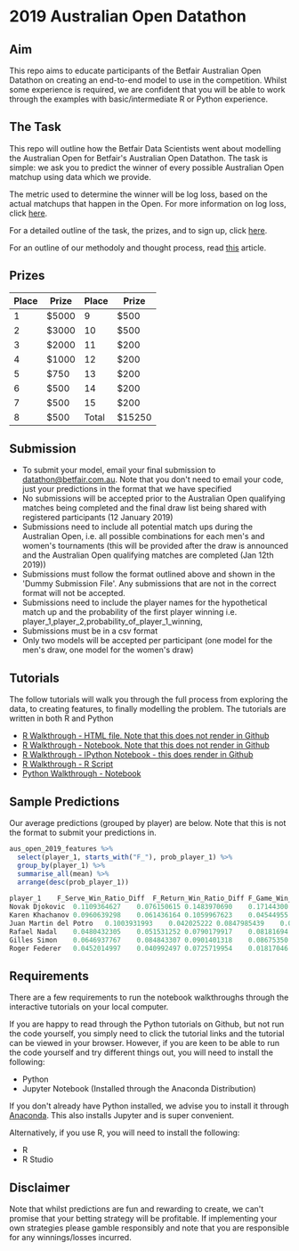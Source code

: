 # 2019 Australian Open Datathon 
## Aim
This repo aims to educate participants of the Betfair Australian Open Datathon on creating an end-to-end model to use in the competition. Whilst some experience is required, we are confident that you will be able to work through the examples with basic/intermediate R or Python experience.

## The Task
This repo will outline how the Betfair Data Scientists went about modelling the Australian Open for Betfair's Australian Open Datathon. The task is simple: we ask you to predict the winner of every possible Australian Open matchup using data which we provide.

The metric used to determine the winner will be log loss, based on the actual matchups that happen in the Open. For more information on log loss, click [here](http://wiki.fast.ai/index.php/Log_Loss).

For a detailed outline of the task, the prizes, and to sign up, click [here](https://www.betfair.com.au/hub/australian-open-datathon/).

For an outline of our methodoly and thought process, read [this](https://www.betfair.com.au/hub/betfairs-aus-open-datathon-how-to-build-a-model/) article.

## Prizes
|Place|Prize|Place|Prize|
|-|-|-|-|
|1|$5000|9|$500|
|2|$3000|10|$500|
|3|$2000|11|$200|
|4|$1000|12|$200|
|5|$750|13|$200|
|6|$500|14|$200|
|7|$500|15|$200|
|8|$500|Total|$15250|

## Submission
* To submit your model, email your final submission to datathon@betfair.com.au. Note that you don't need to email your code, just your predictions in the format that we have specified
* No submissions will be accepted prior to the Australian Open qualifying matches being completed and the final draw list being shared with registered participants (12 January 2019)
* Submissions need to include all potential match ups during the Australian Open, i.e. all possible combinations for each men's and women's tournaments (this will be provided after the draw is announced and the Australian Open qualifying matches are completed (Jan 12th 2019))
* Submissions must follow the format outlined above and shown in the 'Dummy Submission File'. Any submissions that are not in the correct format will not be accepted.
* Submissions need to include the player names for the hypothetical match up and the probability of the first player winning
i.e. player_1,player_2,probability_of_player_1_winning,
* Submissions must be in a csv format
* Only two models will be accepted per participant (one model for the men's draw, one model for the women's draw)

## Tutorials
The follow tutorials will walk you through the full process from exploring the data, to creating features, to finally modelling the problem. The tutorials are written in both R and Python
* [R Walkthrough - HTML file. Note that this does not render in Github](https://github.com/betfair-datascientists/aus-open-datathon/blob/master/aus-open-model-R.html)
* [R Walkthrough - Notebook. Note that this does not render in Github](https://github.com/betfair-datascientists/aus-open-datathon/blob/master/aus-open-model-R.Rmd)
* [R Walkthrough - IPython Notebook - this does render in Github](https://github.com/betfair-datascientists/aus-open-datathon/blob/master/Betfair%20Data%20Scientists'%20Australian%20Open%20Model%20-%20R%20Notebook.ipynb)
* [R Walkthrough - R Script](https://github.com/betfair-datascientists/aus-open-datathon/blob/master/aus-open-model-script.R)
* [Python Walkthrough - Notebook](https://github.com/betfair-datascientists/aus-open-datathon/blob/master/Betfair%20Data%20Scientists'%20Australian%20Open%20Model.ipynb])

## Sample Predictions
Our average predictions (grouped by player) are below. Note that this is not the format to submit your predictions in.
```R
aus_open_2019_features %>% 
  select(player_1, starts_with("F_"), prob_player_1) %>%
  group_by(player_1) %>%
  summarise_all(mean) %>%
  arrange(desc(prob_player_1))
  
player_1	F_Serve_Win_Ratio_Diff	F_Return_Win_Ratio_Diff	F_Game_Win_Percentage_Diff	F_BreakPoints_Per_Game_Diff	prob_player_1
Novak Djokovic	0.1109364627	0.076150615	0.1483970690	0.17144300	0.8616486
Karen Khachanov	0.0960639298	0.061436164	0.1059967623	0.04544955	0.8339594
Juan Martin del Potro	0.1003931993	0.042025222	0.0847985439	0.05943767	0.8218308
Rafael Nadal	0.0480432305	0.051531252	0.0790179917	0.08181694	0.8032543
Gilles Simon	0.0646937767	0.084843307	0.0901401318	0.08675350	0.7985995
Roger Federer	0.0452014997	0.040992497	0.0725719954	0.01817046	0.7962289
```


## Requirements
There are a few requirements to run the notebook walkthroughs through the interactive tutorials on your local computer. 

If you are happy to read through the Python tutorials on Github, but not run the code yourself, you simply need to click the tutorial links and the tutorial can be viewed in your browser. However, if you are keen to be able to run the code yourself and try different things out, you will need to install the following:
* Python 
* Jupyter Notebook (Installed through the Anaconda Distribution)

If you don't already have Python installed, we advise you to install it through [Anaconda](https://www.anaconda.com/download/). This also installs Jupyter and is super convenient.

Alternatively, if you use R, you will need to install the following:
* R
* R Studio

## Disclaimer
Note that whilst predictions are fun and rewarding to create, we can't promise that your betting strategy will be profitable. If implementing your own strategies please gamble responsibly and note that you are responsible for any winnings/losses incurred.
